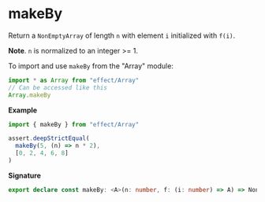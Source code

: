 # makeBy

Return a `NonEmptyArray` of length `n` with element `i` initialized with `f(i)`.

**Note**. `n` is normalized to an integer >= 1.

To import and use `makeBy` from the "Array" module:

```ts
import * as Array from "effect/Array"
// Can be accessed like this
Array.makeBy
```

**Example**

```ts
import { makeBy } from "effect/Array"

assert.deepStrictEqual(
  makeBy(5, (n) => n * 2),
  [0, 2, 4, 6, 8]
)
```

**Signature**

```ts
export declare const makeBy: <A>(n: number, f: (i: number) => A) => NonEmptyArray<A>
```

